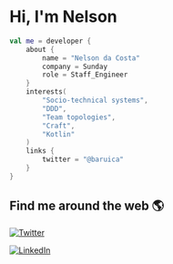 # Hi, I'm Nelson

```kotlin
val me = developer {
    about {
        name = "Nelson da Costa"
        company = Sunday
        role = Staff_Engineer
    }
    interests(
        "Socio-technical systems",
        "DDD",
        "Team topologies",
        "Craft",
        "Kotlin"
    )
    links {
        twitter = "@baruica"
    }
}
```

## Find me around the web 🌎

<a href="https://twitter.com/baruica"><img src="https://img.shields.io/twitter/follow/baruica?label=Twitter&style=social" alt="Twitter"></a>

<a href="https://www.linkedin.com/in/nelson-da-costa-1a411b53"><img src="https://img.shields.io/badge/LinkedIn--_.svg?style=social&logo=linkedin" alt="LinkedIn"></a>
